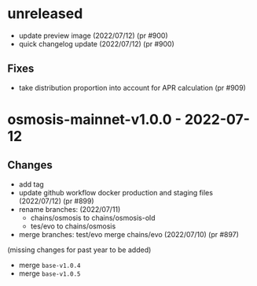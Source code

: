 # unreleased
- update preview image (2022/07/12) (pr #900)
- quick changelog update (2022/07/12) (pr #900)
## Fixes
- take distribution proportion into account for APR calculation (pr #909)



# osmosis-mainnet-v1.0.0 - 2022-07-12
## Changes
- add tag
- update github workflow docker production and staging files (2022/07/12) (pr #899)
- rename branches: (2022/07/11)
    - chains/osmosis to chains/osmosis-old
    - tes/evo to chains/osmosis
- merge branches: test/evo merge chains/evo (2022/07/10) (pr #897)

(missing changes for past year to be added)

- merge `base-v1.0.4`
- merge `base-v1.0.5`